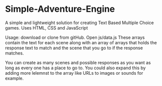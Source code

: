 # Simple-Adventure-Engine
A simple and lightweight solution for creating Text Based Multiple Choice games. Uses HTML, CSS and JavaScript

             
Usage: download or clone from gitHub.
Open js/data.js
These arrays contain the text for each scene along with an array of arrays that holds the response text to match and the scene that you go to if the response matches.

You can create as many scenes and possible responses as you want as long as every one has a place to go to.
You could also expand this by adding more lelemnst to the array like URLs to images or sounds for example.
